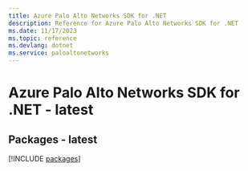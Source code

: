 ```yaml
---
title: Azure Palo Alto Networks SDK for .NET
description: Reference for Azure Palo Alto Networks SDK for .NET
ms.date: 11/17/2023
ms.topic: reference
ms.devlang: dotnet
ms.service: paloaltonetworks
---
```

# Azure Palo Alto Networks SDK for .NET - latest
## Packages - latest
[!INCLUDE [packages](palo-alto-networks-index.md)]